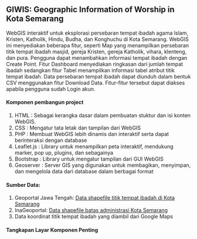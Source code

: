 <h2>GIWIS: Geographic Information of Worship in Kota Semarang</h2>
<p>WebGIS interaktif untuk eksplorasi persebaran tempat ibadah agama Islam, Kristen, Katholik, Hindu, Budha, dan Konghuchu di Kota Semarang. WebGIS ini menyediakan beberapa fitur, seperti Map yang menampilkan persebaran titik tempat ibadah masjid, gereja Kristen, gereja Katholik, vihara, klenteng, dan pura. Pengguna dapat menambahkan informasi tempat ibadah dengan Create Point. Fitur Dashboard menyediakan ringkasan dari jumlah tempat ibadah sedangkan fitur Tabel menampilkan informasi tabel atribut titik tempat ibadah. Data persebaran tempat ibadah dapat diunduh dalam bentuk CSV menggunakan fitur Download Data. Fitur-fitur tersebut dapat diakses apabila pengguna sudah Login akun.</p>

<h4> Komponen pembangun project </h4>
<ol>
  <li>HTML : Sebagai kerangka dasar dalam pembuatan stuktur dan isi konten WebGIS.</li>
  <li>CSS : Mengatur tata letak dan tampilan dari WebGIS</li>
  <li>PHP : Membuat WebGIS lebih dinamis dan interaktif serta dapat berinteraksi dengan database</li>
  <li>Leaflet.js : Library untuk menampilkan peta interaktif, mendukung marker, pop up, plugins, dan sebagainya</li>
  <li>Bootstrap : Library untuk mengatur tampilan dari GUI WebGIS</li>
  <li>Geoserver : Server GIS yang digunakan untuk membagikan, menyimpan, dan mengelola data dari database dalam berbagai format</li>
</ol>

<h4>Sumber Data:</h4>
<ol>
  <li>Geoportal Jawa Tengah: <a href="http://geoportal.jatengprov.go.id/">Data shapefile titik tempat ibadah di Kota Semarang</a></li>
  <li>InaGeoportal: <a href="https://tanahair.indonesia.go.id/portal-web/">Data shapefile batas administrasi Kota Semarang</a></li>
  <li>Data koordinat titik tempat ibadah yang diambil dari Google Maps</li>
</ol>

<h4>Tangkapan Layar Komponen Penting</h4>
